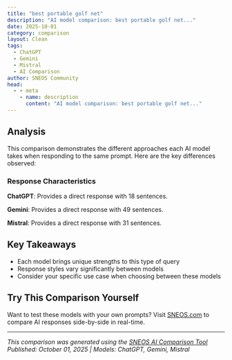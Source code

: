 ```yaml
---
title: "best portable golf net"
description: "AI model comparison: best portable golf net..."
date: 2025-10-01
category: comparison
layout: Clean
tags:
  - ChatGPT
  - Gemini
  - Mistral
  - AI Comparison
author: SNEOS Community
head:
  - - meta
    - name: description
      content: "AI model comparison: best portable golf net..."
---
```


<ChatComparison
  title="best portable golf net"
  prompt="best portable golf net"
  :responses='{
    "ChatGPT": "Here are some of the best portable golf nets that are highly rated for practice and convenience:\n\n1. **Rukket Sports Haack Golf Net**\n   - Dimensions: 7\u0027 tall x 7\u0027 wide x 3.5\u0027 deep\n   - Features: Easy setup and takedown, heavy-duty netting, durable frame, and excellent for indoors or outdoors.\n   - Pros: Compact folding size, sturdy design, great ball impact absorption.\n\n2. **Callaway Quad Net**\n   - Dimensions: 7\u0027 x 7\u0027\n   - Features: Pop-up design, easy to transport, comes with a carry bag.\n   - Pros: Quick setup, good target for all club shots, durable materials.\n\n3. **Spornia SPG-7 Golf Practice Net**\n   - Dimensions: 7\u0027 x 7\u0027\n   - Features: Sturdy frame, thick netting, high rim for catching shots.\n   - Pros: Very stable, easy to assemble, suitable for heavy hitters.\n\n4. **SKLZ Practice Net**\n   - Dimensions: Approx. 7\u0027 x 7\u0027\n   - Features: Portable with quick setup, comes with carry bag.\n   - Pros: Lightweight, affordable, good for all skill levels.\n\n5. **Rukket Golf Chipping Net**\n   - Smaller option, great for chipping and pitching practice.\n   - Portable and easy to set up almost anywhere.\n\nWhen choosing a portable golf net, consider:\n- Ease of setup and takedown\n- Durability of netting and frame\n- Size relative to your practice space\n- Portability and storage options\n\nIf you want a recommendation for a particular budget or usage (indoors vs outdoors), let me know!",
    "Gemini": "Okay, to recommend the best portable golf net, I need a little more information about your specific needs and preferences. However, I can give you some top contenders in different categories.  To give you the best recommendation, consider the following:\n\n*   **Your Skill Level:** Are you a beginner, intermediate, or advanced golfer? Beginners might need a larger, more forgiving net.\n*   **Your Budget:** Portable golf nets range in price from under $100 to over $500.\n*   **Available Space:** How much space do you have in your yard or wherever you plan to use the net?\n*   **Durability:** How often do you plan to use the net, and how hard do you hit the ball?\n*   **Ease of Setup and Takedown:** How important is it that the net is easy to assemble and disassemble?\n*   **Portability:** Will you be moving the net frequently?\n\n**Here are some highly-regarded portable golf nets, broken down by category:**\n\n**1. Overall Best (Combining Quality, Durability, and Ease of Use):**\n\n*   **Rukket Haack Golf Net Pro:**\n\n    *   **Pros:** Very durable, easy setup, good size, includes a target, comes with a carrying bag, and great reviews. Known for its robust construction. The Rukket brand has a good reputation.\n    *   **Cons:** Can be a bit more expensive than some other options.\n    *   **Why it\u0027s great:** A good all-around choice for golfers of all skill levels who want a net that will last.\n*   **Galileo Golf Net:**\n    *   **Pros:** Large hitting area, very stable, durable materials, easy setup, stores quickly in provided bag.\n    *   **Cons:** Price is higher than other options.\n    *   **Why it\u0027s great:** A great premium option if you are a more advanced player and need a larger, heavy-duty net to accommodate higher swing speeds.\n\n**2. Best Budget-Friendly Option:**\n\n*   **GoSports Golf Practice Net:**\n\n    *   **Pros:** Affordable, easy to set up, lightweight, good for beginners, comes with a carrying case.\n    *   **Cons:** Less durable than higher-end nets, may not be suitable for very high swing speeds.\n    *   **Why it\u0027s great:** A solid choice for beginners or those on a tight budget who want a net for casual practice.\n\n**3. Most Portable:**\n\n*   **SKLZ Quickster Golf Net:**\n\n    *   **Pros:** Extremely easy and quick to set up and take down, very lightweight, good for travel.\n    *   **Cons:** Smaller hitting area, less durable than some other options.\n    *   **Why it\u0027s great:** Ideal for golfers who need a net that is easy to transport and set up quickly.\n\n**4. Best for Simulators:**\n\n*   **The Net Return Home Series V2 Golf Simulator Net:**\n\n    *   **Pros:** Extremely durable, can withstand high swing speeds, automatic ball return, can be used with golf simulators.\n    *   **Cons:** Very expensive, more complex setup than other nets.\n    *   **Why it\u0027s great:** If you are serious about using a golf simulator, this is a top-of-the-line option.  The automatic ball return is a huge time-saver.\n\n**5. Best Large Net:**\n*   **BirdieBurn Golf Net:**\n     *   **Pros:** 10\u0027 x 7\u0027 size offers ample space, fiberglass pole frame, 6-layer netting, and portable.\n     *   **Cons:** More expensive than more compact options.\n     *   **Why it\u0027s great:** The large size provides an extra margin of error for players who struggle with accuracy.\n\n**Key Features to Look For:**\n\n*   **Net Material:** Look for durable netting made from materials like nylon or polyester.  Multiple layers are a plus.\n*   **Frame Construction:** A sturdy frame is essential for stability. Steel or fiberglass frames are common.\n*   **Size:** Choose a size that is appropriate for your skill level and the space you have available.\n*   **Target:** A target can help you improve your accuracy.\n*   **Carrying Bag:** A carrying bag makes it easy to transport and store the net.\n*   **Anchor Stakes:** Anchor stakes help to secure the net to the ground and prevent it from tipping over.\n\n**Before you buy, I highly recommend:**\n\n*   **Reading reviews:** See what other golfers are saying about the net you are considering. Pay attention to comments about durability, ease of setup, and overall performance.\n*   **Watching videos:** Search for videos of the net being set up and used. This can give you a better idea of its size, stability, and ease of use.\n*   **Checking the warranty:** A good warranty can protect you in case of defects or damage.\n\nOnce you can provide me with a little more information about what you are looking for, I can offer a more specific and tailored recommendation.\n",
    "Mistral": "Choosing the best portable golf net depends on your specific needs, such as size, durability, ease of setup, and budget. Here are some highly-rated options:\n\n1. **The Net Return Pro Series V2**:\n   - **Pros**: Extremely durable, large target area, easy to set up and take down, can handle high-velocity shots, and has a ball return feature.\n   - **Cons**: More expensive than other options.\n\n2. **Rukket Haack Golf Net**:\n   - **Pros**: Designed by SEC Coach Chris Haack, easy to set up, durable, and comes with a lifetime warranty.\n   - **Cons**: Slightly smaller target area compared to some other nets.\n\n3. **Callaway Tri-Ball Hitting Net**:\n   - **Pros**: Affordable, easy to set up, and has a large target area.\n   - **Cons**: May not be as durable as some higher-end nets.\n\n4. **Izzo Golf Tri-Daddy Hitting Net**:\n   - **Pros**: Large target area, easy to set up, and comes with a hitting mat.\n   - **Cons**: Some users report issues with durability over time.\n\n5. **GoSports Golf Practice Hitting Net**:\n   - **Pros**: Affordable, easy to set up, and comes with a carrying case.\n   - **Cons**: May not be as durable as more expensive options.\n\n6. **SKLZ Quickster Golf Net**:\n   - **Pros**: Compact and portable, easy to set up, and comes with a carrying bag.\n   - **Cons**: Smaller target area compared to other nets.\n\n7. **Spornia SPG-7 Golf Practice Net**:\n   - **Pros**: Large target area, durable, and has a ball return feature.\n   - **Cons**: More expensive than some other options.\n\n### Key Considerations:\n- **Durability**: Look for nets made from high-quality materials that can withstand repeated use.\n- **Size**: Ensure the net is large enough to catch all your shots, especially if you\u0027re practicing with a driver.\n- **Ease of Setup**: A net that is easy to set up and take down is crucial for portability.\n- **Ball Return**: Some nets have a feature that returns the ball to you, which can be very convenient.\n- **Budget**: Determine how much you\u0027re willing to spend. Higher-end nets tend to be more durable and feature-rich.\n\n### Recommendation:\nIf budget is not a major concern and you want a top-quality net, **The Net Return Pro Series V2** is a great choice. For a more budget-friendly option, the **Callaway Tri-Ball Hitting Net** offers good value for money.\n\nUltimately, the best net for you will depend on your specific needs and preferences."
  }'
  published-date="18:12"
/>

## Analysis

This comparison demonstrates the different approaches each AI model takes when responding to the same prompt. Here are the key differences observed:

### Response Characteristics

**ChatGPT**: Provides a direct response with 18 sentences. 

**Gemini**: Provides a direct response with 49 sentences. 

**Mistral**: Provides a direct response with 31 sentences. 

## Key Takeaways

- Each model brings unique strengths to this type of query
- Response styles vary significantly between models
- Consider your specific use case when choosing between these models

## Try This Comparison Yourself

Want to test these models with your own prompts? Visit [SNEOS.com](https://sneos.com) to compare AI responses side-by-side in real-time.

---

*This comparison was generated using the [SNEOS AI Comparison Tool](https://sneos.com)*
*Published: October 01, 2025 | Models: ChatGPT, Gemini, Mistral*
